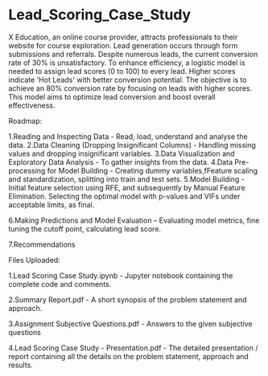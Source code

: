 # Lead_Scoring_Case_Study

X Education, an online course provider, attracts professionals to their website for course exploration. Lead generation occurs through form submissions and referrals. Despite numerous leads, the current conversion rate of 30% is unsatisfactory. To enhance efficiency, a logistic model is needed to assign lead scores (0 to 100) to every lead. Higher scores indicate 'Hot Leads' with better conversion potential. The objective is to achieve an 80% conversion rate by focusing on leads with higher scores. This model aims to optimize lead conversion and boost overall effectiveness.

Roadmap:

1.Reading and Inspecting Data - Read, load, understand and analyse the data.
2.Data Cleaning (Dropping Insignificant Columns) - Handling missing values and dropping insignificant variables.
3.Data Visualization and Exploratory Data Analysis - To gather insights from the data.
4.Data Pre-processing for Model Building - Creating dummy variables,fFeature scaling and standardization, splitting into train and test sets.
5.Model Building - Initial feature selection using RFE, and subsequently by Manual Feature Elimination. Selecting the optimal model with p-values and VIFs under acceptable limits, as final.

6.Making Predictions and Model Evaluation – Evaluating model metrics, fine tuning the cutoff point, calculating lead score.

7.Recommendations

Files Uploaded:

1.Lead Scoring Case Study.ipynb - Jupyter notebook containing the complete code and comments.

2.Summary Report.pdf - A short synopsis of the problem statement and approach.

3.Assignment Subjective Questions.pdf - Answers to the given subjective questions

4.Lead Scoring Case Study - Presentation.pdf - The detailed presentation / report containing all the details on the problem statement, approach and results.
